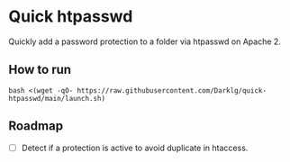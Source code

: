 # Quick htpasswd
Quickly add a password protection to a folder via htpasswd on Apache 2.

## How to run
`bash <(wget -qO- https://raw.githubusercontent.com/Darklg/quick-htpasswd/main/launch.sh)`

## Roadmap

- [ ] Detect if a protection is active to avoid duplicate in htaccess.
